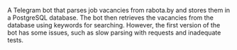 A Telegram bot that parses job vacancies from rabota.by and stores them in a PostgreSQL database.
The bot then retrieves the vacancies from the database using keywords for searching.
However, the first version of the bot has some issues, such as slow parsing with requests and inadequate tests.
